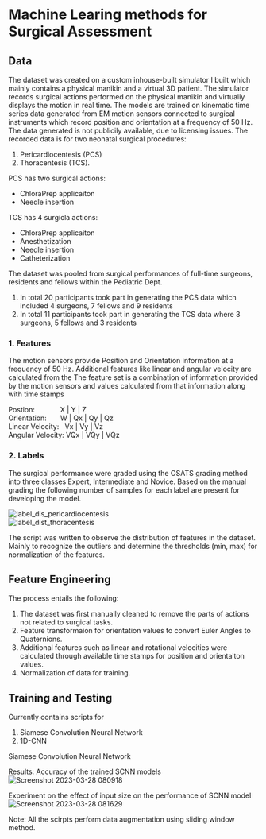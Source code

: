 # Machine Learing methods for Surgical Assessment

## Data
The dataset was created on a custom inhouse-built simulator I built which mainly contains a physical manikin and a virtual 3D patient. The simulator records surgical actions performed on the physical manikin and virtually displays the motion in real time. The models are trained on kinematic time series data generated from EM motion sensors connected to surgical instruments which record position and orientation at a frequency of 50 Hz.  
The data generated is not publicily available, due to licensing issues. 
The recorded data is for two neonatal surgical procedures: 
1. Pericardiocentesis (PCS) 
2. Thoracentesis (TCS). 

PCS has two surgical actions:  
* ChloraPrep applicaiton  
* Needle insertion  

TCS has 4 surgicla actions:  
* ChloraPrep applicaiton  
* Anesthetization  
* Needle insertion  
* Catheterization  


<!-- There is a publically available dataset called JIGSAWS which contains surgical performance data in the form of kinematics and videos, that is made available here. The dataset contains 3 surgical tasks performed using the surgical robot called DaVinci. There are differences in features and labels between our dataset and JIGSAWS, so naturally the scripts need to be editted to train for this dataset, however the overall function remains similar. -->

The dataset was pooled from surgical performances of full-time surgeons, residents and fellows within the Pediatric Dept.
1. In total 20 participants took part in generating the PCS data which included 4 surgeons, 7 fellows and 9 residents
2. In total 11 participants took part in generating the TCS data where 3 surgeons, 5 fellows and 3 residents  

### 1. Features
The motion sensors provide Position and Orientation information at a frequency of 50 Hz. Additional features like linear and angular velocity are calculated from the 
The feature set is a combination of information provided by the motion sensors and values calculated from that information along with time stamps  

Postion: &nbsp;&nbsp;&nbsp;&nbsp;&nbsp;&nbsp;&nbsp;&nbsp;&nbsp;&nbsp;&nbsp; X | Y | Z  
Orientation: &nbsp;&nbsp;&nbsp;&nbsp;&nbsp; W | Qx | Qy | Qz  
Linear Velocity: &nbsp;&nbsp;Vx | Vy | Vz  
Angular Velocity: VQx | VQy | VQz  

### 2. Labels  

The surgical performance were graded using the OSATS grading method into three classes Expert, Intermediate and Novice. Based on the manual grading the following number of samples for each label are present for developing the model.  
  
![label_dis_pericardiocentesis](https://user-images.githubusercontent.com/19583897/227019887-cd3c8959-5f7f-4e69-ac4c-8f8e722f2b10.png)  
![label_dist_thoracentesis](https://user-images.githubusercontent.com/19583897/227020232-191375cf-0a91-4a14-b0a5-1bcd9b05e41c.png)

The script was written to observe the distribution of features in the dataset. Mainly to recognize the outliers and determine the thresholds (min, max) for normalization of the features. 

## Feature Engineering
The process entails the following:
1. The dataset was first manually cleaned to remove the parts of actions not related to surgical tasks.
2. Feature transformaion for orientation values to convert Euler Angles to Quaternions.
3. Additional features such as linear and rotational velocities were calculated through available time stamps for position and orientaiton values.
4. Normalization of data for training.

## Training and Testing
Currently contains scripts for 
1. Siamese Convolution Neural Network
2. 1D-CNN

Siamese Convolution Neural Network

Results:
Accuracy of the trained SCNN models 
![Screenshot 2023-03-28 080918](https://user-images.githubusercontent.com/19583897/228233998-70953ae1-f919-485b-9c94-267e962f1b8c.png)

Experiment on the effect of input size on the performance of SCNN model
![Screenshot 2023-03-28 081629](https://user-images.githubusercontent.com/19583897/228233260-b04487fb-553d-41db-99e5-cf7a69e8bfb9.png)

Note: All the scirpts perform data augmentation using sliding window method. 
